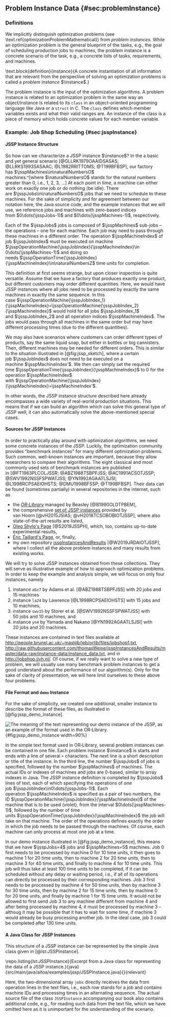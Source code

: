 ## Problem Instance Data {#sec:problemInstance}

### Definitions

We implicitly distinguish optimization problems (see \text.ref{optimizationProblemMathematical}) from *problem instances*.
While an optimization problem is the general blueprint of the tasks, e.g., the goal of scheduling production jobs to machines, the problem instance is a concrete scenario of the task, e.g., a concrete lists of tasks, requirements, and machines.

\text.block{definition}{instance}{A concrete instantiation of all information that are relevant from the perspective of solving an optimization problems is called a *problem instance*&nbsp;$\instance$.}

The problem instance is the input of the optimization algorithms.
A problem instance is related to an optimization problem in the same way an object/instance is related to its `class` in an object-oriented programming language like Java or a `struct` in&nbsp;C.
The `class` defines which member variables exists and what their valid ranges are.
An instance of the class is a piece of memory which holds concrete values for each member variable.

### Example: Job Shop Scheduling {#sec:jsspInstance}

#### JSSP Instance Structure

So how can we characterize a JSSP instance&nbsp;$\instance$?
In the a basic and yet general scenario&nbsp;[@GLLRK1979OAAIDSASAS; @LLRKS1993SASAAC; @L1982RRITTOMS; @T199BFBSP], our factory has&nbsp;$\jsspMachines\in\naturalNumbersO$ machines.^[where&nbsp;$\naturalNumbersO$ stands for the natural numbers greater than&nbsp;0, i.e., 1, 2, 3, &hellip;]
At each point in time, a machine can either work on exactly one job or do nothing (be idle).
There are&nbsp;$\jsspJobs\in\naturalNumbersO$ jobs that we need to schedule to these machines.
For the sake of simplicity and for agreement between our notation here, the Java source code, and the example instances that we will use, we reference jobs and machines with zero-based indices from&nbsp;$0\dots(\jsspJobs-1)$ and&nbsp;$0\dots(\jsspMachines-1)$, respectively.

Each of the&nbsp;$\jsspJobs$ jobs is composed of&nbsp;$\jsspMachines$ sub-jobs &ndash; the operations &ndash; one for each machine.
Each job may need to pass through these machines in a different order.
The operation&nbsp;$\jsspMachineIndex$ of job&nbsp;$\jsspJobIndex$ must be executed on machine $\jsspOperationMachine{\jsspJobIndex}{\jsspMachineIndex}\in 0\dots(\jsspMachines-1)$ and doing so needs&nbsp;$\jsspOperationTime{\jsspJobIndex}{\jsspMachineIndex}\in\naturalNumbersZ$ time units for completion.

This definition at first seems strange, but upon closer inspection is quite versatile.
Assume that we have a factory that produces exactly one product, but different customers may order different quantities.
Here, we would have JSSP instances where all jobs need to be processed by exactly the same machines in exactly the same sequence.
In this case&nbsp;$\jsspOperationMachine{\jsspJobIndex_1}{\jsspMachineIndex}=\jsspOperationMachine{\jsspJobIndex_2}{\jsspMachineIndex}$ would hold for all jobs&nbsp;$\jsspJobIndex_1$ and&nbsp;$\jsspJobIndex_2$ and all operation indices&nbsp;$\jsspMachineIndex$.
The jobs would pass through all machines in the same order but may have different processing times (due to the different quantities).

We may also have scenarios where customers can order different types of products, say the same liquid soap, but either in bottles or big cannisters.
Then, different machines may be needed for different orders.
This is similar to the situation illustrated in [@fig:jssp_sketch], where a certain job&nbsp;$\jsspJobIndex$ does not need to be executed on a machine&nbsp;$\jsspMachineIndex'$.
We then can simply set the required time&nbsp;$\jsspOperationTime{\jsspJobIndex}{\jsspMachineIndex}$ to&nbsp;0 for the operation&nbsp;$\jsspMachineIndex$ with&nbsp;$\jsspOperationMachine{\jsspJobIndex}{\jsspMachineIndex}=\jsspMachineIndex'$.

In other words, the JSSP instance structure described here already encompasses a wide variety of real-world production situations.
This means that if we can build an algorithm which can solve this general type of JSSP well, it can also automatically solve the above-mentioned special cases.

#### Sources for JSSP Instances

In order to practically play around with optimization algorithms, we need some concrete instances of the JSSP.
Luckily, the optimization community provides "benchmark instances" for many different optimization problems.
Such common, well-known instances are important, because they allow researchers to compare their algorithms.
The eight classical and most commonly used sets of benchmark instances are published in&nbsp;[@FT1963PLCOLJSSR; @ABZ1988TSBPFJSS; @AC1991ACSOTJSSP; @SWV1992NSSFSPWATJSS; @YN1992AGAATLSJSI; @L1998RCPSAEIOHSTS; @DMU1998BFSSP; @T199BFBSP].
Their data can be found (sometimes partially) in several repositories in the internet, such as

- the [*OR&#8209;Library*](http://people.brunel.ac.uk/~mastjjb/jeb/orlib/jobshopinfo.html) managed by Beasley&nbsp;[@B1990OLDTPBEM],
- the comprehensive [set of JSSP instances](http://jobshop.jjvh.nl/) provided by van&nbsp;Hoorn&nbsp;[@vH2015JSIAS; @vH2018TCSOBOBIOTJSSP], where also state-of-the-art results are listed,
- [Oleg Shylo's Page](http://optimizizer.com/jobshop.php)&nbsp;[@S2019JSSPH], which, too, contains up-to-date experimental results,
- [Éric Taillard's Page](http://mistic.heig-vd.ch/taillard/problemes.dir/ordonnancement.dir/ordonnancement.html), or, finally,
- my own repository [jsspInstancesAndResults](http://github.com/thomasWeise/jsspInstancesAndResults)&nbsp;[@W2019JRDAIOTJSSP], where I collect all the above problem instances and many results from existing works.

We will try to solve JSSP instances obtained from these collections.
They will serve as illustrative example of how to approach optimization problems.
In order to keep the example and analysis simple, we will focus on only four instances, namely

1. instance `abz7` by Adams et&nbsp;al.&nbsp;[@ABZ1988TSBPFJSS] with 20&nbsp;jobs and 15&nbsp;machines
2. instance `la24` by Lawrence&nbsp;[@L1998RCPSAEIOHSTS] with 15&nbsp;jobs and 10&nbsp;machines,
3. instance `swv15` by Storer et&nbsp;al.&nbsp;[@SWV1992NSSFSPWATJSS] with 50&nbsp;jobs and 10&nbsp;machines, and
4. instance `yn4` by Yamada and Nakano&nbsp;[@YN1992AGAATLSJSI] with 20&nbsp;jobs and 20&nbsp;machines.

These instances are contained in text files available at <http://people.brunel.ac.uk/~mastjjb/jeb/orlib/files/jobshop1.txt>, <http://raw.githubusercontent.com/thomasWeise/jsspInstancesAndResults/master/data-raw/instance-data/instance_data.txt>, and in <http://jobshop.jjvh.nl/>.
Of course, if we really want to solve a new type of problem, we will usually use many benchmark problem instances to get a good understand about the performance of our algorithm(s).
Only for the sake of clarity of presentation, we will here limit ourselves to these above four problems.

#### File Format and `demo` Instance

For the sake of simplicity, we created one additional, smaller instance to describe the format of these files, as illustrated in [@fig:jssp_demo_instance].

![The meaning of the text representing our `demo` instance of the JSSP, as an example of the format used in the OR&#8209;Library.](\relative.path{demo_instance.svgz}){#fig:jssp_demo_instance width=90%}

In the simple text format used in OR&#8209;Library, several problem instances can be contained in one file.
Each problem instance&nbsp;$\instance$ is starts and ends with a line of several `+` characters.
The next line is a short description or title of the instance.
In the third line, the number&nbsp;$\jsspJobs$ of jobs is specified, followed by the number&nbsp;$\jsspMachines$ of machines.
The actual IDs or indexes of machines and jobs are 0-based, similar to array indexes in Java.
The JSSP instance definition is completed by&nbsp;$\jsspJobs$ lines of text, each of which specifying the operations of one job&nbsp;$\jsspJobIndex\in0\dots(\jsspJobs-1)$.
Each operation&nbsp;$\jsspMachineIndex$ is specified as a pair of two numbers, the ID&nbsp;$\jsspOperationMachine{\jsspJobIndex}{\jsspMachineIndex}$ of the machine that is to be used (violet), from the interval&nbsp;$0\dots(\jsspMachines-1)$, followed by the number of time units&nbsp;$\jsspOperationTime{\jsspJobIndex}{\jsspMachineIndex}$ the job will take on that machine.
The order of the operations defines exactly the order in which the job needs to be passed through the machines.
Of course, each machine can only process at most one job at a time.

In our demo instance illustrated in [@fig:jssp_demo_instance], this means that we have&nbsp;$\jsspJobs=4$ jobs and&nbsp;$\jsspMachines=5$ machines.
Job&nbsp;0 first needs to be processed by machine&nbsp;0 for 10&nbsp;time units, it then goes to machine&nbsp;1 for 20&nbsp;time units, then to machine&nbsp;2 for 20&nbsp;time units, then to machine&nbsp;3 for 40&nbsp;time units, and finally to machine&nbsp;4 for 10&nbsp;time units.
This job will thus take at least&nbsp;100 time units to be completed, if it can be scheduled without any delay or waiting period, i.e., if all of its operations can directly be processed by their corresponding machines.
Job&nbsp;3 first needs to be processed by machine&nbsp;4 for 50&nbsp;time units, then by machine&nbsp;3 for 30&nbsp;time units, then by machine&nbsp;2 for 15&nbsp;time units, then by machine&nbsp;0 for&nbsp;20 time units, and finally by machine&nbsp;1 for 15&nbsp;time units.
It would not be allowed to first send Job&nbsp;3 to any machine different from machine&nbsp;4 and after being processed by machine&nbsp;4, it must be processed by machine&nbsp;3 &ndash; althoug it may be possible that it has to wait for some time, if machine&nbsp;3 would already be busy processing another job.
In the ideal case, job&nbsp;3 could be completed after 130&nbsp;time units.

#### A Java Class for JSSP Instances

This structure of a JSSP instance can be represented by the simple Java class given in [@lst:JSSPInstance].

\repo.listing{lst:JSSPInstance}{Excerpt from a Java class for representing the data of a JSSP instance.}{java}{src/main/java/aitoa/examples/jssp/JSSPInstance.java}{}{relevant}

Here, the two-dimensional array&nbsp;`jobs` directly receives the data from operation lines in the text files, i.e., each row stands for a job and contains machine IDs and processing times in an alternating sequence.
The actual source file of the class `JSSPInstance` accompanying our book also contains additional code, e.g., for reading such data from the text file, which we have omitted here as it is unimportant for the understanding of the scenario. 

